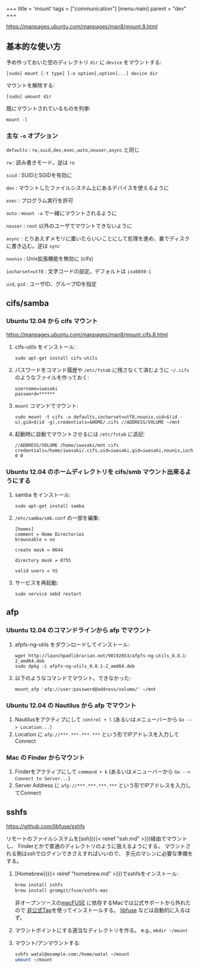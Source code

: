 +++
title = 'mount'
tags = ["communication"]
[menu.main]
  parent = "dev"
+++

<https://manpages.ubuntu.com/manpages/man8/mount.8.html>

## 基本的な使い方

予め作っておいた空のディレクトリ `dir` に `device` をマウントする:

    [sudo] mount [-t type] [-o option[,option]...] device dir

マウントを解除する:

    [sudo] umount dir

既にマウントされているものを列挙:

    mount -l

### 主な `-o` オプション

`defaults`
:   `rw,suid,dev,exec,auto,nouser,async` と同じ

`rw`
:   読み書きモード。逆は `ro`

`suid`
:   SUIDとSGIDを有効に

`dev`
:   マウントしたファイルシステム上にあるデバイスを使えるように

`exec`
:   プログラム実行を許可

`auto`
:   `mount -a` で一緒にマウントされるように

`nouser`
:   `root` 以外のユーザでマウントできないように

`async`
:   とりあえずメモリに置いたらいいことにして処理を進め、裏でディスクに書き込む。逆は `sync`

`nounix`
:   Unix拡張機能を無効に (cifs)

`iocharset=utf8`
:   文字コードの設定。デフォルトは `iso8859-1`

`uid`, `gid`
:   ユーザID、グループIDを指定

## cifs/samba

### Ubuntu 12.04 から cifs マウント

<https://manpages.ubuntu.com/manpages/man8/mount.cifs.8.html>

1.  cifs-utils をインストール:

        sudo apt-get install cifs-utils

1.  パスワードをコマンド履歴や `/etc/fstab` に残さなくて済むように
    `~/.cifs` のようなファイルを作っておく:

        username=iwasaki
        password=******

1.  `mount` コマンドでマウント:

        sudo mount -t cifs -o defaults,iocharset=utf8,nounix,uid=$(id -u),gid=$(id -g),credentials=$HOME/.cifs //ADDRESS/VOLUME ~/mnt

1.  起動時に自動でマウントさせるには `/etc/fstab` に追記:

        //ADDRESS/VOLUME /home/iwasaki/mnt cifs credentials=/home/iwasaki/.cifs,uid=iwasaki,gid=iwasaki,nounix,iocharset=utf8,defaults 0 0

### Ubuntu 12.04 のホームディレクトリを cifs/smb マウント出来るようにする

1.  samba をインストール:

        sudo apt-get install samba

1.  `/etc/samba/smb.conf` の一部を編集:

        [homes]
        comment = Home Directories
        browseable = no

        create mask = 0644

        directory mask = 0755

        valid users = %S

1.  サービスを再起動:

        sudo service smbd restart

## afp

### Ubuntu 12.04 のコマンドラインから afp でマウント

1.  afpfs-ng-utils をダウンロードしてインストール:

        wget http://launchpadlibrarian.net/90192653/afpfs-ng-utils_0.8.1-2_amd64.deb
        sudo dpkg -i afpfs-ng-utils_0.8.1-2_amd64.deb

1.  以下のようなコマンドでマウント。できなかった:

        mount_afp 'afp://user:password@address/volume/' ~/mnt

### Ubuntu 12.04 の Nautilus から afp でマウント

1.  Nautilusをアクティブにして `control + l`
    (あるいはメニューバーから `Go --> Location...`）
1.  Location に `afp://***.***.***.***` という形でIPアドレスを入力してConnect

### Mac の Finder からマウント

1.  Finderをアクティブにして `command + k`
    (あるいはメニューバーから `Go --> Connect to Server...`)
1.  Server Address に `afp://***.***.***.***` という形でIPアドレスを入力してConnect


## sshfs

https://github.com/libfuse/sshfs

リモートのファイルシステムを[ssh]({{< relref "ssh.md" >}})経由でマウントし、
Finderとかで普通のディレクトリのように扱えるようにする。
マウントされる側はsshでログインできさえすればいいので、
手元のマシンに必要な準備をする。

1.  [Homebrew]({{< relref "homebrew.md" >}})でsshfsをインストール:
    ```sh
    brew install sshfs
    brew install gromgit/fuse/sshfs-mac
    ```
    非オープンソースの[macFUSE](https://macfuse.github.io/)
    に依存するMacでは公式サポートから外れたので
    [非公式Tap](https://github.com/gromgit/homebrew-fuse)を使ってインストールする。
    [libfuse](https://github.com/libfuse/libfuse)
    などは自動的に入るはず。

1.  マウントポイントにする適当なディレクトリを作る。
    e.g., `mkdir ~/mount`

1.  マウント/アンマウントする:
    ```sh
    sshfs watal@example.com:/home/watal ~/mount
    umount ~/mount
    ```
